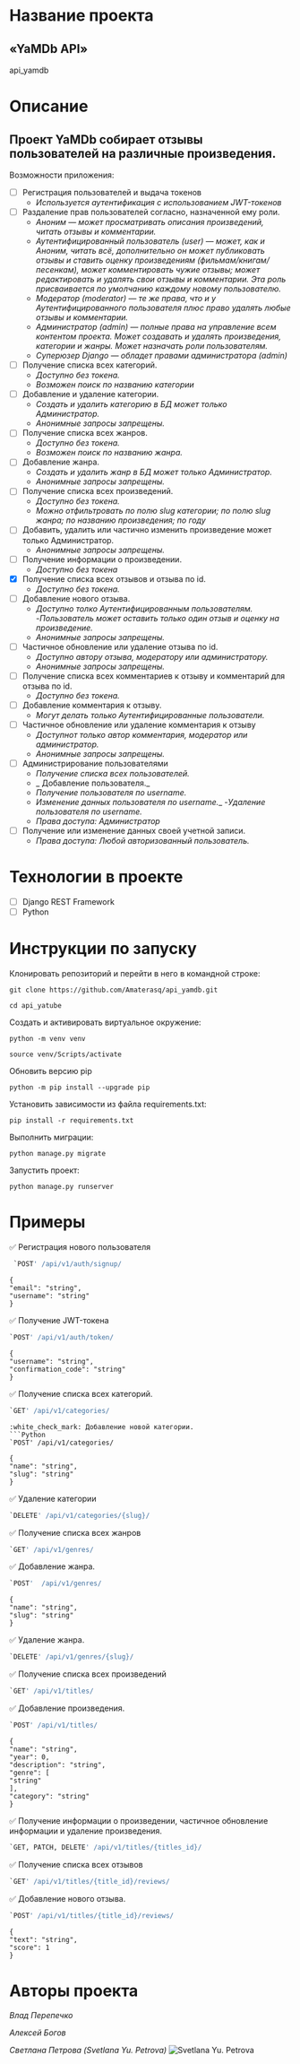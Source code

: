 # Название проекта 
## «YaMDb API»
api_yamdb
# Описание
## Проект YaMDb собирает отзывы пользователей на различные произведения.
Возможности приложения:
- [ ] Регистрация пользователей и выдача токенов
    - _Используется аутентификация с использованием JWT-токенов_
- [ ] Раздаление прав пользователей согласно, назначенной ему роли. 
    - _Аноним — может просматривать описания произведений, читать отзывы и комментарии._
    - _Аутентифицированный пользователь (user) — может, как и Аноним, читать всё, дополнительно он может публиковать отзывы и ставить оценку произведениям (фильмам/книгам/песенкам), может комментировать чужие отзывы; может редактировать и удалять свои отзывы и комментарии. Эта роль присваивается по умолчанию каждому новому пользователю._
    - _Модератор (moderator) — те же права, что и у Аутентифицированного пользователя плюс право удалять любые отзывы и комментарии._
    - _Администратор (admin) — полные права на управление всем контентом проекта. Может создавать и удалять произведения, категории и жанры. Может назначать роли пользователям._
    - _Суперюзер Django — обладет правами администратора (admin)_
- [ ] Получение списка всех категорий. 
    - _Доступно без токена._
    - _Возможен поиск по названию категории_
- [ ] Добавление и удаление категории. 
    - _Создать и удалить категорию в БД может только Администратор._
    - _Анонимные запросы запрещены._
- [ ] Получение списка всех жанров. 
    - _Доступно без токена._
    - _Возможен поиск по названию жанра._
- [ ] Добавление жанра.
    - _Создать и удалить жанр в БД может только Администратор._
    - _Анонимные запросы запрещены._
- [ ] Получение списка всех произведений.
    - _Доступно без токена._
    - _Можно отфильтровать по полю slug категории; по полю slug жанра; по названию произведения; по году_
- [ ] Добавить, удалить или частично изменить произведение может только Администратор.
    - _Анонимные запросы запрещены._
- [ ] Получение информации о произведении.
    - _Доступно без токена_
- [X] Получение списка всех отзывов и отзыва по id.
    - _Доступно без токена._
- [ ] Добавление нового отзыва. 
    - _Доступно толко Аутентифицированным пользователям._
    -_Пользователь может оставить только один отзыв и оценку на произведение._
    - _Анонимные запросы запрещены._
- [ ] Частичное обновление или удаление отзыва по id.
    - _Доступно автору отзыва, модератору или администратору._
    - _Анонимные запросы запрещены._
- [ ] Получение списка всех комментариев к отзыву и комментарий для отзыва по id.
    - _Доступно без токена._
- [ ] Добавление комментария к отзыву.
    - _Могут делать только Аутентифицированные пользователи._
- [ ] Частичное обновление или удаление комментария к отзыву
    - _Доступнот только автор комментария, модератор или администратор._
    - _Анонимные запросы запрещены._
- [ ] Администрирование пользователями
    - _Получение списка всех пользователей._
    - _ Добавление пользователя._
    - _Получение пользователя по username._
    - _Изменение данных пользователя по username.__
    -_Удаление пользователя по username._
    - _Права доступа: Администратор_
- [ ] Получение или изменение данных своей учетной записи.
    - _Права доступа: Любой авторизованный пользователь._
# Технологии в проекте
- [ ] Django REST Framework
- [ ] Python
# Инструкции по запуску
Клонировать репозиторий и перейти в него в командной строке:

```
git clone https://github.com/Amaterasq/api_yamdb.git
```

```
cd api_yatube
```

Cоздать и активировать виртуальное окружение:

```
python -m venv venv
```

```
source venv/Scripts/activate
```
Обновить версию pip
```
python -m pip install --upgrade pip
```

Установить зависимости из файла requirements.txt:

```
pip install -r requirements.txt
```

Выполнить миграции:

```
python manage.py migrate
```

Запустить проект:

```
python manage.py runserver
```
# Примеры
:white_check_mark: Регистрация нового пользователя

```python
 `POST' /api/v1/auth/signup/
```
```
{
"email": "string",
"username": "string"
}
```

:white_check_mark: Получение JWT-токена
```Python
`POST' /api/v1/auth/token/
```
```
{
"username": "string",
"confirmation_code": "string"
}
```
:white_check_mark: Получение списка всех категорий.
```Python
`GET' /api/v1/categories/
```

```
:white_check_mark: Добавление новой категории.
```Python
`POST' /api/v1/categories/
```
```
{
"name": "string",
"slug": "string"
}
```
:white_check_mark: Удаление категории
```Python
`DELETE' /api/v1/categories/{slug}/
```

:white_check_mark: Получение списка всех жанров
```Python
`GET' /api/v1/genres/
```
:white_check_mark: Добавление жанра.
```Python
`POST'  /api/v1/genres/
```
```
{
"name": "string",
"slug": "string"
}
```
:white_check_mark: Удаление жанра.
```Python
`DELETE' /api/v1/genres/{slug}/
```
:white_check_mark: Получение списка всех произведений
```Python
`GET' /api/v1/titles/
```
:white_check_mark: Добавление произведения.
```Python
`POST' /api/v1/titles/
```
```
{
"name": "string",
"year": 0,
"description": "string",
"genre": [
"string"
],
"category": "string"
}
```
:white_check_mark: Получение информации о произведении, частичное обновление информации и удаление произведения.
```Python
`GET, PATCH, DELETE' /api/v1/titles/{titles_id}/
```

:white_check_mark:  Получение списка всех отзывов
```Python
`GET' /api/v1/titles/{title_id}/reviews/
```
:white_check_mark: Добавление нового отзыва.
```Python
`POST' /api/v1/titles/{title_id}/reviews/
```
```
{
"text": "string",
"score": 1
}
```
# Авторы проекта 
_Влад Перепечко_

_Алексей Богов_

_Светлана  Петрова_
_(Svetlana Yu. Petrova)_
![Svetlana Yu. Petrova](https://scontent-iev1-1.xx.fbcdn.net/v/t1.6435-9/p206x206/101204812_2968762206526462_4647695449438814208_n.jpg?_nc_cat=102&ccb=1-5&_nc_sid=da31f3&_nc_ohc=HlW3XVYBr3MAX8bhEGi&_nc_ht=scontent-iev1-1.xx&oh=00_AT-SmL9NzrKGJR1Omw4dt7rbXW-NNr_pcrXXOTM0V5fMuQ&oe=62086683 "Svetlana Yu. Petrova")